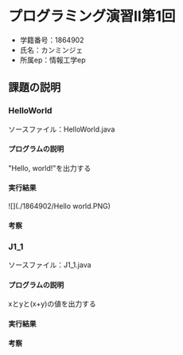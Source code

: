 # プログラミング演習Ⅱ第1回   
* 学籍番号：1864902   
* 氏名：カンミンジェ  
* 所属ep：情報工学ep
## 課題の説明    
### HelloWorld    
ソースファイル：HelloWorld.java    
#### プログラムの説明   
"Hello, world!"を出力する    
#### 実行結果   
![](./1864902/Hello world.PNG)
#### 考察   

### J1_1    
ソースファイル：J1_1.java
#### プログラムの説明   
xとyと(x+y)の値を出力する
#### 実行結果   

#### 考察   
